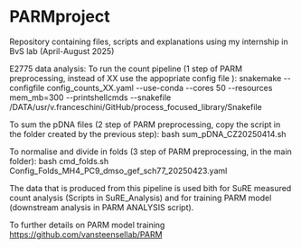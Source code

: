 # PARMproject
Repository containing files, scripts and explanations using my internship in BvS lab (April-August 2025)

E2775 data analysis: 
To run the count pipeline (1 step of PARM preprocessing, instead of XX use the appopriate config file ):
snakemake --configfile config_counts_XX.yaml --use-conda --cores 50 --resources mem_mb=300 --printshellcmds --snakefile /DATA/usr/v.franceschini/GitHub/process_focused_library/Snakefile

To sum the pDNA files (2 step of PARM preprocessing, copy the script in the folder created by the previous step): 
bash sum_pDNA_CZ20250414.sh

To normalise and divide in folds (3 step of PARM preprocessing, in the main folder):
bash cmd_folds.sh Config_Folds_MH4_PC9_dmso_gef_sch77_20250423.yaml 

The data that is produced from this pipeline is used bith for SuRE measured count analysis (Scripts in SuRE_Analysis) and for training PARM model (downstream analysis in PARM ANALYSIS script). 

To further details on PARM model training https://github.com/vansteensellab/PARM
